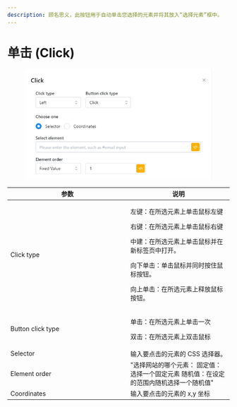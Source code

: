 ```yaml
---
description: 顾名思义，此按钮用于自动单击您选择的元素并将其放入“选择元素”框中。
---
```


# 单击 (Click)

<figure><img src="../../.gitbook/assets/image.png" alt=""><figcaption></figcaption></figure>

<table><thead><tr><th width="258">参数</th><th>说明</th></tr></thead><tbody><tr><td>Click type</td><td><p>左键：在所选元素上单击鼠标左键 </p><p>右键：在所选元素上单击鼠标右键 </p><p>中建：在所选元素上单击鼠标并在新标签页中打开。 </p><p>向下单击：单击鼠标并同时按住鼠标按钮。 </p><p>向上单击：在所选元素上释放鼠标按钮。</p></td></tr><tr><td>Button click type</td><td><p>单击：在所选元素上单击一次 </p><p>双击：在所选元素上双击鼠标</p></td></tr><tr><td>Selector</td><td>输入要点击的元素的 CSS 选择器。</td></tr><tr><td>Element order </td><td>"选择网站的哪个元素： 固定值：选择一个固定元素 随机值：在设定的范围内随机选择一个随机值"</td></tr><tr><td>Coordinates</td><td>输入要点击的元素的 x,y 坐标</td></tr></tbody></table>
